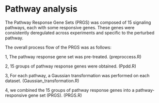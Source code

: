 # Pathway analysis
The Pathway Response Gene Sets (PRGS) was composed of 15 signaling pathways, each with some responsive genes. These genes were consistently deregulated across experiments and specific to the perturbed pathway.

The overall process flow of the PRGS was as follows:

1, The pathway response gene set was pre-treated. (preproccess.R)

2, 15 groups of pathway response genes were obtained. (Ppdd.R)

3, For each pathway, a Gaussian transformation was performed on each dataset. (Gaussian_transformation.R)

4, we combined the 15 groups of pathway response genes into a pathway-responsive gene set (PRGS). (PRGS.R)

